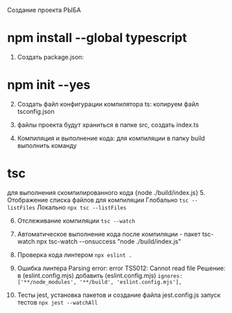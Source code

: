 Создание проекта РЫБА

# npm install --global typescript

1. Создать package.json:

# npm init --yes

2. Создать файл конфигурации компилятора ts: копируем файл tsconfig.json

3. файлы проекта будут храниться в папке src, создать index.ts

4. Компиляция и выполнение кода: для компиляции в папку build выполнить команду

# tsc

для выполнения скомпилированного кода {node ./build/index.js} 5. Отображение списка файлов для компиляции
Глобально `tsc --listFiles`
Локально `npx tsc --listFiles`

6. Отслеживание компиляции `tsc --watch`

7. Автоматическое выполнение кода после компиляции - пакет tsc-watch
   npx tsc-watch --onsuccess "node ./build/index.js"

8. Проверка кода линтером `npx eslint .`

9. Ошибка линтера Parsing error: error TS5012: Cannot read file
   Решение: в (eslint.config.mjs) добавить (eslint.config.mjs)
   `ignores: ['**/node_modules', '**/build', 'eslint.config.mjs'],`

10. Тесты jest, установка пакетов и создание файла jest.config.js
    запуск тестов `npx jest --watchAll`

